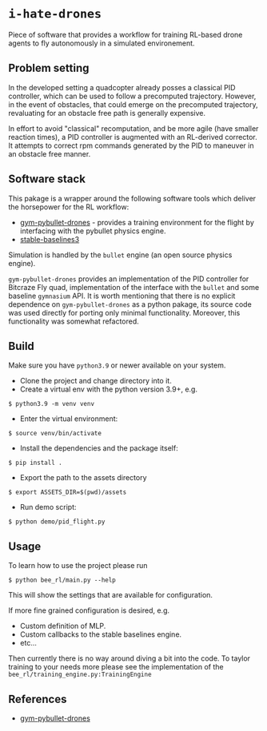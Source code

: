 # `i-hate-drones`

Piece of software that provides a workflow for training RL-based drone agents to
fly autonomously in a simulated environement.

## Problem setting

In the developed setting a quadcopter already posses a classical PID controller, which can
be used to follow a precomputed trajectory. However, in the event of obstacles, that could
emerge on the precomputed trajectory, revaluating for an obstacle free path is generally expensive.

In effort to avoid "classical" recomputation, and be more agile (have smaller reaction times), a
PID controller is augmented with an RL-derived corrector. It attempts to correct rpm commands
generated by the PID to maneuver in an obstacle free manner.

## Software stack

This pakage is a wrapper around the following software tools which deliver
the horsepower for the RL workflow:

- [gym-pybullet-drones](https://github.com/utiasDSL/gym-pybullet-drones) - provides a training environment for the flight by interfacing with the pybullet physics engine.
- [stable-baselines3](https://github.com/DLR-RM/stable-baselines3)

Simulation is handled by the `bullet` engine (an open source physics engine).

`gym-pybullet-drones` provides an implementation of the PID controller for Bitcraze Fly quad,
implementation of the interface with the `bullet` and some baseline `gymnasium` API.
It is worth mentioning that there is no explicit dependence on `gym-pybullet-drones` as a
python pakage, its source code was used directly for porting only minimal functionality.
Moreover, this functionality was somewhat refactored.

## Build

Make sure you have `python3.9` or newer available on your system.

- Clone the project and change directory into it.
- Create a virtual env with the python version 3.9+, e.g.
```shell
$ python3.9 -m venv venv
```
- Enter the virtual environment:
```shell
$ source venv/bin/activate
```
- Install the dependencies and the package itself:
```shell
$ pip install .
```
- Export the path to the assets directory
```shell
$ export ASSETS_DIR=$(pwd)/assets
```
- Run demo script:
```shell
$ python demo/pid_flight.py
```

## Usage

To learn how to use the project please run

```shell
$ python bee_rl/main.py --help
```

This will show the settings that are available for configuration.

If more fine grained configuration is desired, e.g.

- Custom definition of MLP.
- Custom callbacks to the stable baselines engine.
- etc...

Then currently there is no way around diving a bit into the code.
To taylor training to your needs more please see the implementation of the 
`bee_rl/training_engine.py:TrainingEngine`

## References

- [gym-pybullet-drones](https://arxiv.org/abs/2103.02142)